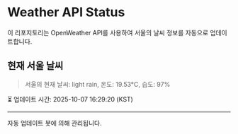 
# Weather API Status

이 리포지토리는 OpenWeather API를 사용하여 서울의 날씨 정보를 자동으로 업데이트합니다.

## 현재 서울 날씨
> 서울의 현재 날씨: light rain, 온도: 19.53°C, 습도: 97%

⏳ 업데이트 시간: 2025-10-07 16:29:20 (KST)

---
자동 업데이트 봇에 의해 관리됩니다.
